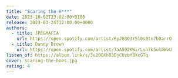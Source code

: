 ```yaml
---
title: "Scaring the H***"
date: 2023-10-02T23:02:00+0100
release: 2023-03-24T12:00:00+0000
authors:
  - title: JPEGMAFIA
    url: https://open.spotify.com/artist/6yJ6QQ3Y5l0s0tn7b0arrO
  - title: Danny Brown
    url: https://open.spotify.com/artist/7aA592KWirLsnfb5ulGWvU
listen_of: https://album.link/s/3u20OXh03DjCUzbf8XcGTq
cover: scaring-the-hoes.jpg
rating: 4
---
```

